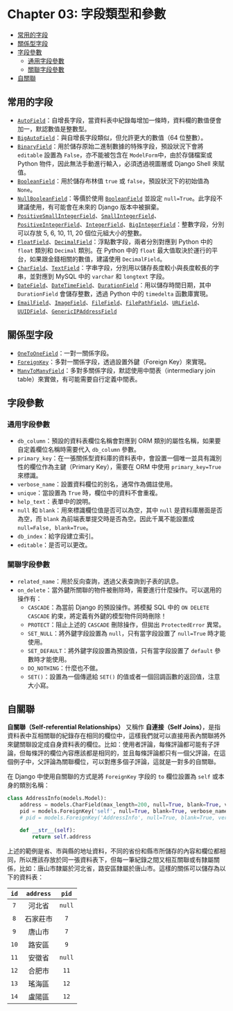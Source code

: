 # Chapter 03: 字段類型和參數

- [常用的字段](#常用的字段)
- [關係型字段](#關係型字段)
- [字段參數](#字段參數)
  - [通用字段參數](#通用字段參數)
  - [關聯字段參數](#關聯字段參數)
- [自關聯](#自關聯)

## 常用的字段

- [`AutoField`](https://docs.djangoproject.com/en/3.0/ref/models/fields/#autofield)：自增長字段，當資料表中紀錄每增加一條時，資料欄的數值便會加一，默認數值是整數型。
- [`BigAutoField`](https://docs.djangoproject.com/en/3.0/ref/models/fields/#bigautofield)：與自增長字段類似，但允許更大的數值（64 位整數）。
- [`BinaryField`](https://docs.djangoproject.com/en/3.0/ref/models/fields/#binaryfield)：用於儲存原始二進制數據的特殊字段，預設狀況下會將 `editable` 設置為 `False`，亦不能被包含在 `ModelForm`中，由於存儲檔案或 Python 物件，因此無法手動進行輸入，必須透過視圖層或 Django Shell 來賦值。
- [`BooleanField`](https://docs.djangoproject.com/en/3.0/ref/models/fields/#booleanfield)：用於儲存布林值 `true` 或 `false`，預設狀況下的初始值為 `None`。
- [`NullBooleanField`](https://docs.djangoproject.com/en/3.0/ref/models/fields/#nullbooleanfield)：等價於使用 [`BooleanField`](https://docs.djangoproject.com/en/3.0/ref/models/fields/#booleanfield) 並設定 `null=True`。此字段不建議使用，有可能會在未來的 Django 版本中被摒棄。
- [`PositiveSmallIntegerField`](https://docs.djangoproject.com/en/3.0/ref/models/fields/#positivesmallintegerfield)、[`SmallIntegerField`](https://docs.djangoproject.com/en/3.0/ref/models/fields/#smallintegerfield)、[`PositiveIntegerField`](https://docs.djangoproject.com/en/3.0/ref/models/fields/#positiveintegerfield)、[`IntegerField`](https://docs.djangoproject.com/en/3.0/ref/models/fields/#django.db.models.IntegerField)、[`BigIntegerField`](https://docs.djangoproject.com/en/3.0/ref/models/fields/#bigintegerfield)：整數字段，分別可以存放 5, 6, 10, 11, 20 個位元組大小的整數。
- [`FloatField`](https://docs.djangoproject.com/en/3.0/ref/models/fields/#floatfield)、[`DecimalField`](https://docs.djangoproject.com/en/3.0/ref/models/fields/#decimalfield)：浮點數字段，兩者分別對應到 Python 中的 `float` 類別和 `Decimal` 類別。在 Python 中的 `float` 最大值取決於運行的平台，如果跟金錢相關的數值，建議使用 `DecimalField`。
- [`CharField`](https://docs.djangoproject.com/en/3.0/ref/models/fields/#charfield)、[`TextField`](https://docs.djangoproject.com/en/3.0/ref/models/fields/#textfield)：字串字段，分別用以儲存長度較小與長度較長的字串，並對應到 MySQL 中的 `varchar` 和 `longtext` 字段。
- [`DateField`](https://docs.djangoproject.com/en/3.0/ref/models/fields/#datefield)、[`DateTimeField`](https://docs.djangoproject.com/en/3.0/ref/models/fields/#datetimefield)、[`DurationField`](https://docs.djangoproject.com/en/3.0/ref/models/fields/#durationfield)：用以儲存時間日期，其中 `DurationField` 會儲存整數，透過 Python 中的 `timedelta` 函數庫實現。
- [`EmailField`](https://docs.djangoproject.com/en/3.0/ref/models/fields/#emailfield)、[`ImageField`](https://docs.djangoproject.com/en/3.0/ref/models/fields/#imagefield)、[`FileField`](https://docs.djangoproject.com/en/3.0/ref/models/fields/#filefield)、[`FilePathField`](https://docs.djangoproject.com/en/3.0/ref/models/fields/#filepathfield)、[`URLField`](https://docs.djangoproject.com/en/3.0/ref/models/fields/#urlfield)、[`UUIDField`](https://docs.djangoproject.com/en/3.0/ref/models/fields/#uuidfield)、[`GenericIPAddressField`](https://docs.djangoproject.com/en/3.0/ref/models/fields/#genericipaddressfield)

## 關係型字段

- [`OneToOneField`](https://docs.djangoproject.com/en/3.0/ref/models/fields/#onetoonefield)：一對一關係字段。
- [`ForeignKey`](https://docs.djangoproject.com/en/3.0/ref/models/fields/#foreignkey)：多對一關係字段，透過設置外鍵（Foreign Key）來實現。
- [`ManyToManyField`](https://docs.djangoproject.com/en/3.0/ref/models/fields/#manytomanyfield)：多對多關係字段，默認使用中間表（intermediary join table）來實做，有可能需要自行定義中間表。

## 字段參數

### 通用字段參數

- `db_column`：預設的資料表欄位名稱會對應到 ORM 類別的屬性名稱，如果要自定義欄位名稱時需要代入 `db_column` 參數。
- `primary_key`：在一張關係型資料庫的資料表中，會設置一個唯一並具有識別性的欄位作為主鍵（Primary Key），需要在 ORM 中使用 `primary_key=True` 來標識。
- `verbose_name`：設置資料欄位的別名，通常作為備註使用。
- `unique`：當設置為 `True` 時，欄位中的資料不會重複。
- `help_text`：表單中的說明。
- `null` 和 `blank`：用來標識欄位值是否可以為空，其中 `null` 是資料庫層面是否為空，而 `blank` 為前端表單提交時是否為空。因此千萬不能設置成 `null=False, blank=True`。
- `db_index`：給字段建立索引。
- `editable`：是否可以更改。

### 關聯字段參數

- `related_name`：用於反向查詢，透過父表查詢到子表的訊息。
- `on_delete`：當外鍵所關聯的物件被刪除時，需要進行什麼操作。可以選用的操作有：
  - `CASCADE`：為當前 Django 的預設操作。將模擬 SQL 中的 `ON DELETE CASCADE` 約束，將定義有外鍵的模型物件同時刪除！
  - `PROTECT`：阻止上述的 `CASCADE` 刪除操作，但拋出 `ProtectedError` 異常。
  - `SET_NULL`：將外鍵字段設置為 `null`，只有當字段設置了 `null=True` 時才能使用。
  - `SET_DEFAULT`：將外鍵字段設置為預設值，只有當字段設置了 `default` 參數時才能使用。
  - `DO_NOTHING`：什麼也不做。
  - `SET()`：設置為一個傳遞給 `SET()` 的值或者一個回調函數的返回值，注意大小寫。

## 自關聯

**自關聯（Self-referential Relationships）** 又稱作 **自連接（Self Joins）**，是指資料表中互相關聯的紀錄存在相同的欄位中，這樣我們就可以直接用表內關聯將外來鍵關聯設定成自身資料表的欄位。比如：使用者評論，每條評論都可能有子評論，但每條評的欄位內容應該都是相同的，並且每條評論都只有一個父評論，在這個例子中，父評論為關聯欄位，可以對應多個子評論，這就是一對多的自關聯。

在 Django 中使用自關聯的方式是將 `ForeignKey` 字段的 `to` 欄位設置為 `self` 或本身的類別名稱：

```python
class AddressInfo(models.Model):
    address = models.CharField(max_length=200, null=True, blank=True, verbose_name="地址")
    pid = models.ForeignKey('self', null=True, blank=True, verbose_name="自關聯")
    # pid = models.ForeignKey('AddressInfo', null=True, blank=True, verbose_name="自關聯")

    def __str__(self):
        return self.address
```

上述的範例是省、市與縣的地址資料，不同的省份和縣市所儲存的內容和欄位都相同，所以應該存放於同一張資料表下，但每一筆紀錄之間又相互關聯或有隸屬關係，比如：唐山市隸屬於河北省，路安區隸屬於唐山市。這樣的關係可以儲存為以下的資料表：

| `id` | `address` | `pid` |
| :--: | :--: | :--: |
| `7` | 河北省 | `null` |
| `8` | 石家莊市 | `7` |
| `9` | 唐山市 | `7` |
| `10` | 路安區 | `9` |
| `11` | 安徽省 | `null` |
| `12` | 合肥市 | `11` |
| `13` | 瑤海區 | `12` |
| `14` | 盧陽區 | `12` |